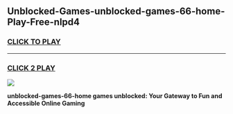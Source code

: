 
## Unblocked-Games-unblocked-games-66-home-Play-Free-nlpd4
<h3>
<a href="https://premium76.site?title=unblocked-games-66-home&ref=17A">CLICK TO PLAY</a></h3>
<hr>

<h3>
<a href="https://premium76.site?title=unblocked-games-66-home&ref=17A">CLICK 2 PLAY</a>
  
</h3>

<a href="https://premium76.site?title=unblocked-games-66-home&ref=17A"><img src="https://clearcache.store/games.png"></a>


**unblocked-games-66-home games unblocked: Your Gateway to Fun and Accessible Online Gaming**
